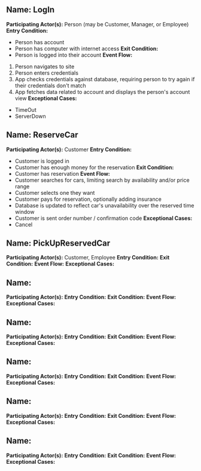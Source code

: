 ## **Name:** LogIn
**Participating Actor(s):** Person (may be Customer, Manager, or Employee)
**Entry Condition:**
- Person has account
- Person has computer with internet access
**Exit Condition:**
- Person is logged into their account
**Event Flow:**
1. Person navigates to site
2. Person enters credentials
3. App checks credentials against database, requiring person to try again if their credentials don't match
4. App fetches data related to account and displays the person's account view
**Exceptional Cases:**
- TimeOut
- ServerDown

## **Name:** ReserveCar
**Participating Actor(s):** Customer
**Entry Condition:** 
- Customer is logged in
- Customer has enough money for the reservation
**Exit Condition:**
- Customer has reservation
**Event Flow:**
- Customer searches for cars, limiting search by availability and/or price range
- Customer selects one they want
- Customer pays for reservation, optionally adding insurance
- Database is updated to reflect car's unavailability over the reserved time window
- Customer is sent order number / confirmation code
**Exceptional Cases:**
- Cancel

## **Name:** PickUpReservedCar
**Participating Actor(s):** Customer, Employee
**Entry Condition:**
**Exit Condition:**
**Event Flow:**
**Exceptional Cases:**

## **Name:**
**Participating Actor(s):** 
**Entry Condition:**
**Exit Condition:**
**Event Flow:**
**Exceptional Cases:**

## **Name:**
**Participating Actor(s):** 
**Entry Condition:**
**Exit Condition:**
**Event Flow:**
**Exceptional Cases:**

## **Name:**
**Participating Actor(s):** 
**Entry Condition:**
**Exit Condition:**
**Event Flow:**
**Exceptional Cases:**

## **Name:**
**Participating Actor(s):** 
**Entry Condition:**
**Exit Condition:**
**Event Flow:**
**Exceptional Cases:**

## **Name:**
**Participating Actor(s):** 
**Entry Condition:**
**Exit Condition:**
**Event Flow:**
**Exceptional Cases:**

